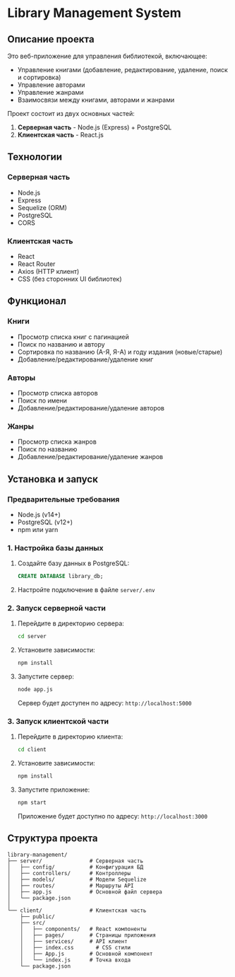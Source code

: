 # Library Management System

## Описание проекта

Это веб-приложение для управления библиотекой, включающее:
- Управление книгами (добавление, редактирование, удаление, поиск и сортировка)
- Управление авторами
- Управление жанрами
- Взаимосвязи между книгами, авторами и жанрами

Проект состоит из двух основных частей:
1. **Серверная часть** - Node.js (Express) + PostgreSQL
2. **Клиентская часть** - React.js

## Технологии

### Серверная часть
- Node.js
- Express
- Sequelize (ORM)
- PostgreSQL
- CORS

### Клиентская часть
- React
- React Router
- Axios (HTTP клиент)
- CSS (без сторонних UI библиотек)

## Функционал

### Книги
- Просмотр списка книг с пагинацией
- Поиск по названию и автору
- Сортировка по названию (А-Я, Я-А) и году издания (новые/старые)
- Добавление/редактирование/удаление книг

### Авторы
- Просмотр списка авторов
- Поиск по имени
- Добавление/редактирование/удаление авторов

### Жанры
- Просмотр списка жанров
- Поиск по названию
- Добавление/редактирование/удаление жанров

## Установка и запуск

### Предварительные требования
- Node.js (v14+)
- PostgreSQL (v12+)
- npm или yarn

### 1. Настройка базы данных
1. Создайте базу данных в PostgreSQL:
   ```sql
   CREATE DATABASE library_db;
   ```
2. Настройте подключение в файле `server/.env`

### 2. Запуск серверной части
1. Перейдите в директорию сервера:
   ```bash
   cd server
   ```
2. Установите зависимости:
   ```bash
   npm install
   ```
3. Запустите сервер:
   ```bash
   node app.js
   ```
   Сервер будет доступен по адресу: `http://localhost:5000`

### 3. Запуск клиентской части
1. Перейдите в директорию клиента:
   ```bash
   cd client
   ```
2. Установите зависимости:
   ```bash
   npm install
   ```
3. Запустите приложение:
   ```bash
   npm start
   ```
   Приложение будет доступно по адресу: `http://localhost:3000`

## Структура проекта

```
library-management/
├── server/               # Серверная часть
│   ├── config/           # Конфигурация БД
│   ├── controllers/      # Контроллеры
│   ├── models/           # Модели Sequelize
│   ├── routes/           # Маршруты API
│   ├── app.js            # Основной файл сервера
│   └── package.json
│
└── client/               # Клиентская часть
    ├── public/
    ├── src/
    │   ├── components/   # React компоненты
    │   ├── pages/        # Страницы приложения
    │   ├── services/     # API клиент
    │   ├── index.css       # CSS стили
    │   ├── App.js        # Основной компонент
    │   └── index.js      # Точка входа
    └── package.json
```
